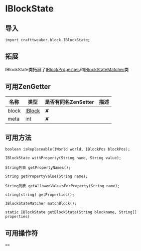 # IBlockState

## 导入

`import crafttweaker.block.IBlockState;`

## 拓展

IBlockState类拓展了[IBlockProperties](iblockproperties.md)和[IBlockStateMatcher](iblockstatematcher.md)类

## 可用ZenGetter

| 名称 | 类型 | 是否有同名ZenSetter | 描述 |
|-----|------|------|------|
|block|[IBlock](iblock.md)|✘||
|meta|int|✘||

## 可用方法

`boolean isReplaceable(IWorld world, IBlockPos blockPos);`

`IBlockState withProperty(String name, String value);`

`String列表 getPropertyNames();`

`String getPropertyValue(String name);`

`String列表 getAllowedValuesForProperty(String name);`

`string[string] getProperties();`

`IBlockStateMatcher matchBlock();`

`static IBlockState getBlockState(String blockname, String[] properties)`

## 可用操作符

`==`
